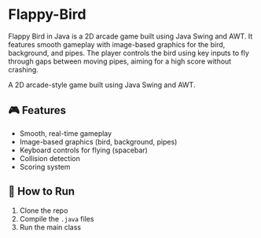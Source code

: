 # Flappy-Bird
Flappy Bird in Java is a 2D arcade game built using Java Swing and AWT. It features smooth gameplay with image-based graphics for the bird, background, and pipes. The player controls the bird using key inputs to fly through gaps between moving pipes, aiming for a high score without crashing.


A 2D arcade-style game built using Java Swing and AWT.

## 🎮 Features
- Smooth, real-time gameplay
- Image-based graphics (bird, background, pipes)
- Keyboard controls for flying (spacebar)
- Collision detection
- Scoring system

## 🚀 How to Run
1. Clone the repo
2. Compile the `.java` files
3. Run the main class
